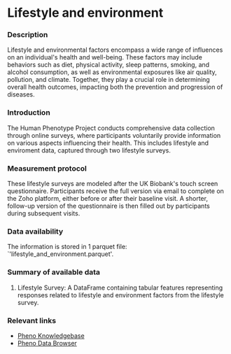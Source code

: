 # Lifestyle and environment

### Description

Lifestyle and environmental factors encompass a wide range of influences on an individual's health and well-being. These factors may include behaviors such as diet, physical activity, sleep patterns, smoking, and alcohol consumption, as well as environmental exposures like air quality, pollution, and climate. Together, they play a crucial role in determining overall health outcomes, impacting both the prevention and progression of diseases.

### Introduction

The Human Phenotype Project conducts comprehensive data collection through online surveys, where participants voluntarily provide information on various aspects influencing their health. This includes lifestyle and enviroment data, captured through two lifestyle surveys.

### Measurement protocol 
<!-- long measurment protocol for the data browser -->
These lifestyle surveys are modeled after the UK Biobank's touch screen questionnaire. Participants receive the full version via email to complete on the Zoho platform, either before or after their baseline visit. A shorter, follow-up version of the questionnaire is then filled out by participants during subsequent visits. 

### Data availability 
<!-- for the example notebooks -->
The information is stored in 1 parquet file: `'lifestyle_and_environment.parquet'.

### Summary of available data 
<!-- for the data browser -->
1. Lifestyle Survey: A DataFrame containing tabular features representing responses related to lifestyle and environment factors from the lifestyle survey.

### Relevant links

* [Pheno Knowledgebase](https://knowledgebase.pheno.ai/datasets/055-lifestyle_and_environment.html)
* [Pheno Data Browser](https://pheno-demo-app.vercel.app/folder/55)
